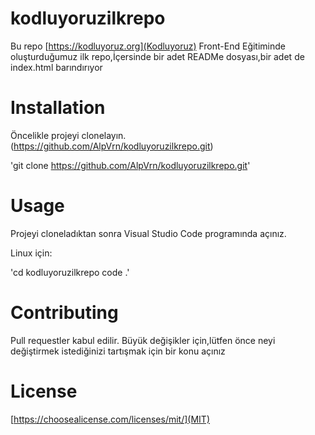 # kodluyoruzilkrepo


Bu repo [https://kodluyoruz.org](Kodluyoruz) Front-End Eğitiminde oluşturduğumuz ilk repo,İçersinde bir adet READMe dosyası,bir adet de index.html barındırıyor

# Installation

Öncelikle projeyi clonelayın.(https://github.com/AlpVrn/kodluyoruzilkrepo.git)


'git clone https://github.com/AlpVrn/kodluyoruzilkrepo.git'


# Usage

Projeyi cloneladıktan sonra Visual Studio Code programında açınız.

Linux için:

'cd kodluyoruzilkrepo code .'

# Contributing

Pull requestler kabul edilir. Büyük değişikler için,lütfen önce neyi değiştirmek istediğinizi tartışmak için bir konu açınız

# License

[https://choosealicense.com/licenses/mit/](MIT)